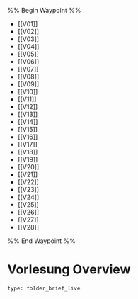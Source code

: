 %% Begin Waypoint %%
- [[V01]]
- [[V02]]
- [[V03]]
- [[V04]]
- [[V05]]
- [[V06]]
- [[V07]]
- [[V08]]
- [[V09]]
- [[V10]]
- [[V11]]
- [[V12]]
- [[V13]]
- [[V14]]
- [[V15]]
- [[V16]]
- [[V17]]
- [[V18]]
- [[V19]]
- [[V20]]
- [[V21]]
- [[V22]]
- [[V23]]
- [[V24]]
- [[V25]]
- [[V26]]
- [[V27]]
- [[V28]]

%% End Waypoint %%
# Vorlesung Overview
 
```ccard
type: folder_brief_live
```
 
